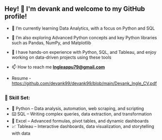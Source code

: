 
## Hey! 👋 I'm devank and welcome to my GitHub profile!

- 🔭 I’m currently learning Data Analytics, with a focus on Python and SQL
- 🌱 I’m also exploring Advanced Python concepts and key Python libraries such as Pandas, NumPy, and Matplotlib
- 💬 I have hands-on experience with Python, SQL, and Tableau, and enjoy working on data-driven projects using these tools

- 📫 How to reach me **Ingleappu79@gmail.com**
  
- Resume - https://github.com/devank99/devank99/blob/main/Devank_Ingle_CV.pdf


##

### 🧮 Skill Set:
- 🐍 Python – Data analysis, automation, web scraping, and scripting
- ⌨️ SQL – Writing complex queries, data extraction, and transformation
- 🔢 Excel – Advanced formulas, pivot tables, and dynamic dashboards
- 📈 Tableau – Interactive dashboards, data visualization, and storytelling with data

